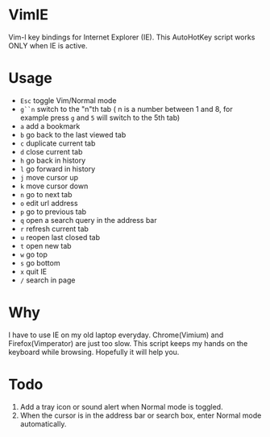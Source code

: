 VimIE
=====

Vim-l key bindings for Internet Explorer (IE). This AutoHotKey script works ONLY when IE is active.

Usage
=====

 
* `Esc`		toggle Vim/Normal mode
* `g``n`	switch to the "n"th tab ( n is a number between 1 and 8, for example press `g` and `5` will switch to the 5th tab)
* `a`	add a bookmark
* `b`	go back to the last viewed tab
* `c`	duplicate current tab
* `d`	close current tab
* `h`	go back in history
* `l`	go forward in history
* `j`	move cursor up
* `k`	move cursor down
* `n`	go to next tab
* `o`	edit url address 
* `p`	go to previous tab
* `q`	open a search query in the address bar
* `r`	refresh current tab
* `u`	reopen last closed tab
* `t`	open new tab
* `w`	go top
* `s`	go bottom
* `x`	quit IE
* `/`	search in page


Why
===
I have to use IE on my old laptop everyday. Chrome(Vimium) and Firefox(Vimperator) are just too slow. This script keeps my hands on the keyboard while browsing. Hopefully it will help you. 

Todo
====
1. Add a tray icon or sound alert when Normal mode is toggled.
2. When the cursor is in the address bar or search box, enter Normal mode automatically.
